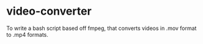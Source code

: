# video-converter
To write a bash script based off fmpeg, that converts videos in .mov format to .mp4 formats.
